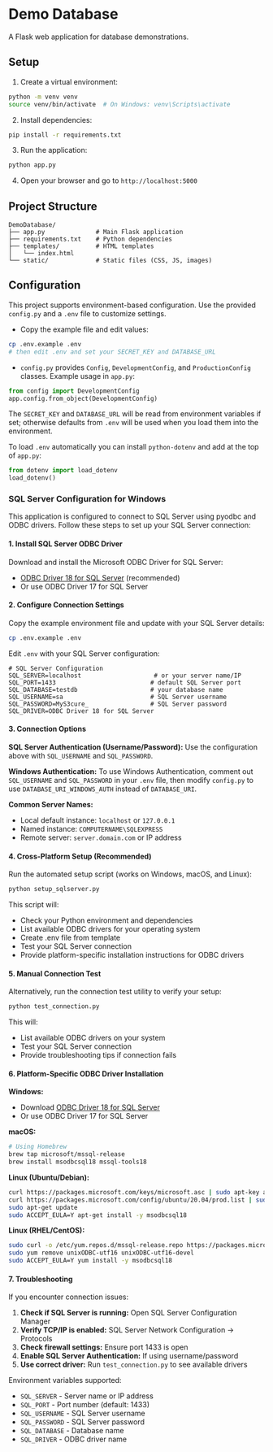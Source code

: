 # Demo Database

A Flask web application for database demonstrations.

## Setup

1. Create a virtual environment:
```bash
python -m venv venv
source venv/bin/activate  # On Windows: venv\Scripts\activate
```

2. Install dependencies:
```bash
pip install -r requirements.txt
```

3. Run the application:
```bash
python app.py
```

4. Open your browser and go to `http://localhost:5000`

## Project Structure

```
DemoDatabase/
├── app.py              # Main Flask application
├── requirements.txt    # Python dependencies
├── templates/          # HTML templates
│   └── index.html
└── static/             # Static files (CSS, JS, images)
```

## Configuration

This project supports environment-based configuration. Use the provided `config.py` and a `.env` file to customize settings.

- Copy the example file and edit values:

```bash
cp .env.example .env
# then edit .env and set your SECRET_KEY and DATABASE_URL
```

- `config.py` provides `Config`, `DevelopmentConfig`, and `ProductionConfig` classes. Example usage in `app.py`:

```python
from config import DevelopmentConfig
app.config.from_object(DevelopmentConfig)
```

The `SECRET_KEY` and `DATABASE_URL` will be read from environment variables if set; otherwise defaults from `.env` will be used when you load them into the environment.

To load `.env` automatically you can install `python-dotenv` and add at the top of `app.py`:

```python
from dotenv import load_dotenv
load_dotenv()
```

### SQL Server Configuration for Windows

This application is configured to connect to SQL Server using pyodbc and ODBC drivers. Follow these steps to set up your SQL Server connection:

#### 1. Install SQL Server ODBC Driver

Download and install the Microsoft ODBC Driver for SQL Server:
- [ODBC Driver 18 for SQL Server](https://docs.microsoft.com/en-us/sql/connect/odbc/download-odbc-driver-for-sql-server) (recommended)
- Or use ODBC Driver 17 for SQL Server

#### 2. Configure Connection Settings

Copy the example environment file and update with your SQL Server details:

```bash
cp .env.example .env
```

Edit `.env` with your SQL Server configuration:

```env
# SQL Server Configuration
SQL_SERVER=localhost                    # or your server name/IP
SQL_PORT=1433                          # default SQL Server port
SQL_DATABASE=testdb                    # your database name
SQL_USERNAME=sa                        # SQL Server username
SQL_PASSWORD=MyS3cure_                 # SQL Server password
SQL_DRIVER=ODBC Driver 18 for SQL Server
```

#### 3. Connection Options

**SQL Server Authentication (Username/Password):**
Use the configuration above with `SQL_USERNAME` and `SQL_PASSWORD`.

**Windows Authentication:**
To use Windows Authentication, comment out `SQL_USERNAME` and `SQL_PASSWORD` in your `.env` file, then modify `config.py` to use `DATABASE_URI_WINDOWS_AUTH` instead of `DATABASE_URI`.

**Common Server Names:**
- Local default instance: `localhost` or `127.0.0.1`
- Named instance: `COMPUTERNAME\SQLEXPRESS`
- Remote server: `server.domain.com` or IP address

#### 4. Cross-Platform Setup (Recommended)

Run the automated setup script (works on Windows, macOS, and Linux):

```bash
python setup_sqlserver.py
```

This script will:
- Check your Python environment and dependencies
- List available ODBC drivers for your operating system
- Create .env file from template
- Test your SQL Server connection
- Provide platform-specific installation instructions for ODBC drivers

#### 5. Manual Connection Test

Alternatively, run the connection test utility to verify your setup:

```bash
python test_connection.py
```

This will:
- List available ODBC drivers on your system
- Test your SQL Server connection
- Provide troubleshooting tips if connection fails

#### 6. Platform-Specific ODBC Driver Installation

**Windows:**
- Download [ODBC Driver 18 for SQL Server](https://docs.microsoft.com/en-us/sql/connect/odbc/download-odbc-driver-for-sql-server)
- Or use ODBC Driver 17 for SQL Server

**macOS:**
```bash
# Using Homebrew
brew tap microsoft/mssql-release
brew install msodbcsql18 mssql-tools18
```

**Linux (Ubuntu/Debian):**
```bash
curl https://packages.microsoft.com/keys/microsoft.asc | sudo apt-key add -
curl https://packages.microsoft.com/config/ubuntu/20.04/prod.list | sudo tee /etc/apt/sources.list.d/mssql-release.list
sudo apt-get update
sudo ACCEPT_EULA=Y apt-get install -y msodbcsql18
```

**Linux (RHEL/CentOS):**
```bash
sudo curl -o /etc/yum.repos.d/mssql-release.repo https://packages.microsoft.com/config/rhel/8/prod.repo
sudo yum remove unixODBC-utf16 unixODBC-utf16-devel
sudo ACCEPT_EULA=Y yum install -y msodbcsql18
```

#### 7. Troubleshooting

If you encounter connection issues:

1. **Check if SQL Server is running:** Open SQL Server Configuration Manager
2. **Verify TCP/IP is enabled:** SQL Server Network Configuration → Protocols
3. **Check firewall settings:** Ensure port 1433 is open
4. **Enable SQL Server Authentication:** If using username/password
5. **Use correct driver:** Run `test_connection.py` to see available drivers

Environment variables supported:

- `SQL_SERVER` - Server name or IP address
- `SQL_PORT` - Port number (default: 1433)  
- `SQL_USERNAME` - SQL Server username
- `SQL_PASSWORD` - SQL Server password
- `SQL_DATABASE` - Database name
- `SQL_DRIVER` - ODBC driver name
